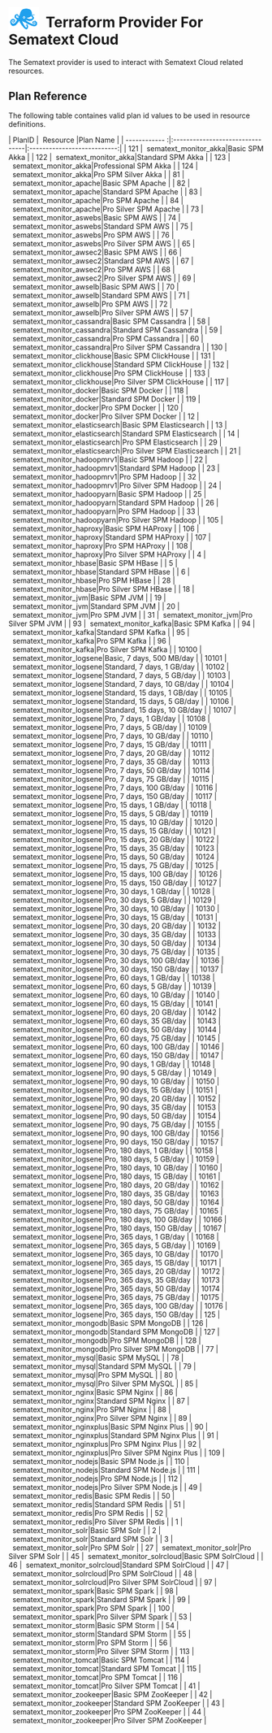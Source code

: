 # <img src="../assets/octi-blue.png" valign="bottom" width="60px"/>**&nbsp;&nbsp;Terraform Provider For Sematext Cloud**


The Sematext provider is used to interact with Sematext Cloud related resources.

## Plan Reference

The following table containes valid plan id values to be used in resource definitions.
<br>


| PlanID |&nbsp;&nbsp;Resource |Plan Name |
|  ------------  :|:--------------------------------|:---------------------------:|
| 121 |&nbsp;&nbsp;sematext_monitor_akka|Basic SPM Akka |
| 122 |&nbsp;&nbsp;sematext_monitor_akka|Standard SPM Akka |
| 123 |&nbsp;&nbsp;sematext_monitor_akka|Professional SPM Akka |
| 124 |&nbsp;&nbsp;sematext_monitor_akka|Pro SPM Silver Akka |
| 81 |&nbsp;&nbsp;sematext_monitor_apache|Basic SPM Apache |
| 82 |&nbsp;&nbsp;sematext_monitor_apache|Standard SPM Apache |
| 83 |&nbsp;&nbsp;sematext_monitor_apache|Pro SPM Apache |
| 84 |&nbsp;&nbsp;sematext_monitor_apache|Pro Silver SPM Apache |
| 73 |&nbsp;&nbsp;sematext_monitor_aswebs|Basic SPM AWS |
| 74 |&nbsp;&nbsp;sematext_monitor_aswebs|Standard SPM AWS |
| 75 |&nbsp;&nbsp;sematext_monitor_aswebs|Pro SPM AWS |
| 76 |&nbsp;&nbsp;sematext_monitor_aswebs|Pro Silver SPM AWS |
| 65 |&nbsp;&nbsp;sematext_monitor_awsec2|Basic SPM AWS |
| 66 |&nbsp;&nbsp;sematext_monitor_awsec2|Standard SPM AWS |
| 67 |&nbsp;&nbsp;sematext_monitor_awsec2|Pro SPM AWS |
| 68 |&nbsp;&nbsp;sematext_monitor_awsec2|Pro Silver SPM AWS |
| 69 |&nbsp;&nbsp;sematext_monitor_awselb|Basic SPM AWS |
| 70 |&nbsp;&nbsp;sematext_monitor_awselb|Standard SPM AWS |
| 71 |&nbsp;&nbsp;sematext_monitor_awselb|Pro SPM AWS |
| 72 |&nbsp;&nbsp;sematext_monitor_awselb|Pro Silver SPM AWS |
| 57 |&nbsp;&nbsp;sematext_monitor_cassandra|Basic SPM Cassandra |
| 58 |&nbsp;&nbsp;sematext_monitor_cassandra|Standard SPM Cassandra |
| 59 |&nbsp;&nbsp;sematext_monitor_cassandra|Pro SPM Cassandra |
| 60 |&nbsp;&nbsp;sematext_monitor_cassandra|Pro Silver SPM Cassandra |
| 130 |&nbsp;&nbsp;sematext_monitor_clickhouse|Basic SPM ClickHouse |
| 131 |&nbsp;&nbsp;sematext_monitor_clickhouse|Standard SPM ClickHouse |
| 132 |&nbsp;&nbsp;sematext_monitor_clickhouse|Pro SPM ClickHouse |
| 133 |&nbsp;&nbsp;sematext_monitor_clickhouse|Pro Silver SPM ClickHouse |
| 117 |&nbsp;&nbsp;sematext_monitor_docker|Basic SPM Docker |
| 118 |&nbsp;&nbsp;sematext_monitor_docker|Standard SPM Docker |
| 119 |&nbsp;&nbsp;sematext_monitor_docker|Pro SPM Docker |
| 120 |&nbsp;&nbsp;sematext_monitor_docker|Pro Silver SPM Docker |
| 12 |&nbsp;&nbsp;sematext_monitor_elasticsearch|Basic SPM Elasticsearch |
| 13 |&nbsp;&nbsp;sematext_monitor_elasticsearch|Standard SPM Elasticsearch |
| 14 |&nbsp;&nbsp;sematext_monitor_elasticsearch|Pro SPM Elasticsearch |
| 29 |&nbsp;&nbsp;sematext_monitor_elasticsearch|Pro Silver SPM Elasticsearch |
| 21 |&nbsp;&nbsp;sematext_monitor_hadoopmrv1|Basic SPM Hadoop |
| 22 |&nbsp;&nbsp;sematext_monitor_hadoopmrv1|Standard SPM Hadoop |
| 23 |&nbsp;&nbsp;sematext_monitor_hadoopmrv1|Pro SPM Hadoop |
| 32 |&nbsp;&nbsp;sematext_monitor_hadoopmrv1|Pro Silver SPM Hadoop |
| 24 |&nbsp;&nbsp;sematext_monitor_hadoopyarn|Basic SPM Hadoop |
| 25 |&nbsp;&nbsp;sematext_monitor_hadoopyarn|Standard SPM Hadoop |
| 26 |&nbsp;&nbsp;sematext_monitor_hadoopyarn|Pro SPM Hadoop |
| 33 |&nbsp;&nbsp;sematext_monitor_hadoopyarn|Pro Silver SPM Hadoop |
| 105 |&nbsp;&nbsp;sematext_monitor_haproxy|Basic SPM HAProxy |
| 106 |&nbsp;&nbsp;sematext_monitor_haproxy|Standard SPM HAProxy |
| 107 |&nbsp;&nbsp;sematext_monitor_haproxy|Pro SPM HAProxy |
| 108 |&nbsp;&nbsp;sematext_monitor_haproxy|Pro Silver SPM HAProxy |
| 4 |&nbsp;&nbsp;sematext_monitor_hbase|Basic SPM HBase |
| 5 |&nbsp;&nbsp;sematext_monitor_hbase|Standard SPM HBase |
| 6 |&nbsp;&nbsp;sematext_monitor_hbase|Pro SPM HBase |
| 28 |&nbsp;&nbsp;sematext_monitor_hbase|Pro Silver SPM HBase |
| 18 |&nbsp;&nbsp;sematext_monitor_jvm|Basic SPM JVM |
| 19 |&nbsp;&nbsp;sematext_monitor_jvm|Standard SPM JVM |
| 20 |&nbsp;&nbsp;sematext_monitor_jvm|Pro SPM JVM |
| 31 |&nbsp;&nbsp;sematext_monitor_jvm|Pro Silver SPM JVM |
| 93 |&nbsp;&nbsp;sematext_monitor_kafka|Basic SPM Kafka |
| 94 |&nbsp;&nbsp;sematext_monitor_kafka|Standard SPM Kafka |
| 95 |&nbsp;&nbsp;sematext_monitor_kafka|Pro SPM Kafka |
| 96 |&nbsp;&nbsp;sematext_monitor_kafka|Pro Silver SPM Kafka |
| 10100 |&nbsp;&nbsp;sematext_monitor_logsene|Basic, 7 days, 500 MB/day |
| 10101 |&nbsp;&nbsp;sematext_monitor_logsene|Standard, 7 days, 1 GB/day |
| 10102 |&nbsp;&nbsp;sematext_monitor_logsene|Standard, 7 days, 5 GB/day |
| 10103 |&nbsp;&nbsp;sematext_monitor_logsene|Standard, 7 days, 10 GB/day |
| 10104 |&nbsp;&nbsp;sematext_monitor_logsene|Standard, 15 days, 1 GB/day |
| 10105 |&nbsp;&nbsp;sematext_monitor_logsene|Standard, 15 days, 5 GB/day |
| 10106 |&nbsp;&nbsp;sematext_monitor_logsene|Standard, 15 days, 10 GB/day |
| 10107 |&nbsp;&nbsp;sematext_monitor_logsene|Pro, 7 days, 1 GB/day |
| 10108 |&nbsp;&nbsp;sematext_monitor_logsene|Pro, 7 days, 5 GB/day |
| 10109 |&nbsp;&nbsp;sematext_monitor_logsene|Pro, 7 days, 10 GB/day |
| 10110 |&nbsp;&nbsp;sematext_monitor_logsene|Pro, 7 days, 15 GB/day |
| 10111 |&nbsp;&nbsp;sematext_monitor_logsene|Pro, 7 days, 20 GB/day |
| 10112 |&nbsp;&nbsp;sematext_monitor_logsene|Pro, 7 days, 35 GB/day |
| 10113 |&nbsp;&nbsp;sematext_monitor_logsene|Pro, 7 days, 50 GB/day |
| 10114 |&nbsp;&nbsp;sematext_monitor_logsene|Pro, 7 days, 75 GB/day |
| 10115 |&nbsp;&nbsp;sematext_monitor_logsene|Pro, 7 days, 100 GB/day |
| 10116 |&nbsp;&nbsp;sematext_monitor_logsene|Pro, 7 days, 150 GB/day |
| 10117 |&nbsp;&nbsp;sematext_monitor_logsene|Pro, 15 days, 1 GB/day |
| 10118 |&nbsp;&nbsp;sematext_monitor_logsene|Pro, 15 days, 5 GB/day |
| 10119 |&nbsp;&nbsp;sematext_monitor_logsene|Pro, 15 days, 10 GB/day |
| 10120 |&nbsp;&nbsp;sematext_monitor_logsene|Pro, 15 days, 15 GB/day |
| 10121 |&nbsp;&nbsp;sematext_monitor_logsene|Pro, 15 days, 20 GB/day |
| 10122 |&nbsp;&nbsp;sematext_monitor_logsene|Pro, 15 days, 35 GB/day |
| 10123 |&nbsp;&nbsp;sematext_monitor_logsene|Pro, 15 days, 50 GB/day |
| 10124 |&nbsp;&nbsp;sematext_monitor_logsene|Pro, 15 days, 75 GB/day |
| 10125 |&nbsp;&nbsp;sematext_monitor_logsene|Pro, 15 days, 100 GB/day |
| 10126 |&nbsp;&nbsp;sematext_monitor_logsene|Pro, 15 days, 150 GB/day |
| 10127 |&nbsp;&nbsp;sematext_monitor_logsene|Pro, 30 days, 1 GB/day |
| 10128 |&nbsp;&nbsp;sematext_monitor_logsene|Pro, 30 days, 5 GB/day |
| 10129 |&nbsp;&nbsp;sematext_monitor_logsene|Pro, 30 days, 10 GB/day |
| 10130 |&nbsp;&nbsp;sematext_monitor_logsene|Pro, 30 days, 15 GB/day |
| 10131 |&nbsp;&nbsp;sematext_monitor_logsene|Pro, 30 days, 20 GB/day |
| 10132 |&nbsp;&nbsp;sematext_monitor_logsene|Pro, 30 days, 35 GB/day |
| 10133 |&nbsp;&nbsp;sematext_monitor_logsene|Pro, 30 days, 50 GB/day |
| 10134 |&nbsp;&nbsp;sematext_monitor_logsene|Pro, 30 days, 75 GB/day |
| 10135 |&nbsp;&nbsp;sematext_monitor_logsene|Pro, 30 days, 100 GB/day |
| 10136 |&nbsp;&nbsp;sematext_monitor_logsene|Pro, 30 days, 150 GB/day |
| 10137 |&nbsp;&nbsp;sematext_monitor_logsene|Pro, 60 days, 1 GB/day |
| 10138 |&nbsp;&nbsp;sematext_monitor_logsene|Pro, 60 days, 5 GB/day |
| 10139 |&nbsp;&nbsp;sematext_monitor_logsene|Pro, 60 days, 10 GB/day |
| 10140 |&nbsp;&nbsp;sematext_monitor_logsene|Pro, 60 days, 15 GB/day |
| 10141 |&nbsp;&nbsp;sematext_monitor_logsene|Pro, 60 days, 20 GB/day |
| 10142 |&nbsp;&nbsp;sematext_monitor_logsene|Pro, 60 days, 35 GB/day |
| 10143 |&nbsp;&nbsp;sematext_monitor_logsene|Pro, 60 days, 50 GB/day |
| 10144 |&nbsp;&nbsp;sematext_monitor_logsene|Pro, 60 days, 75 GB/day |
| 10145 |&nbsp;&nbsp;sematext_monitor_logsene|Pro, 60 days, 100 GB/day |
| 10146 |&nbsp;&nbsp;sematext_monitor_logsene|Pro, 60 days, 150 GB/day |
| 10147 |&nbsp;&nbsp;sematext_monitor_logsene|Pro, 90 days, 1 GB/day |
| 10148 |&nbsp;&nbsp;sematext_monitor_logsene|Pro, 90 days, 5 GB/day |
| 10149 |&nbsp;&nbsp;sematext_monitor_logsene|Pro, 90 days, 10 GB/day |
| 10150 |&nbsp;&nbsp;sematext_monitor_logsene|Pro, 90 days, 15 GB/day |
| 10151 |&nbsp;&nbsp;sematext_monitor_logsene|Pro, 90 days, 20 GB/day |
| 10152 |&nbsp;&nbsp;sematext_monitor_logsene|Pro, 90 days, 35 GB/day |
| 10153 |&nbsp;&nbsp;sematext_monitor_logsene|Pro, 90 days, 50 GB/day |
| 10154 |&nbsp;&nbsp;sematext_monitor_logsene|Pro, 90 days, 75 GB/day |
| 10155 |&nbsp;&nbsp;sematext_monitor_logsene|Pro, 90 days, 100 GB/day |
| 10156 |&nbsp;&nbsp;sematext_monitor_logsene|Pro, 90 days, 150 GB/day |
| 10157 |&nbsp;&nbsp;sematext_monitor_logsene|Pro, 180 days, 1 GB/day |
| 10158 |&nbsp;&nbsp;sematext_monitor_logsene|Pro, 180 days, 5 GB/day |
| 10159 |&nbsp;&nbsp;sematext_monitor_logsene|Pro, 180 days, 10 GB/day |
| 10160 |&nbsp;&nbsp;sematext_monitor_logsene|Pro, 180 days, 15 GB/day |
| 10161 |&nbsp;&nbsp;sematext_monitor_logsene|Pro, 180 days, 20 GB/day |
| 10162 |&nbsp;&nbsp;sematext_monitor_logsene|Pro, 180 days, 35 GB/day |
| 10163 |&nbsp;&nbsp;sematext_monitor_logsene|Pro, 180 days, 50 GB/day |
| 10164 |&nbsp;&nbsp;sematext_monitor_logsene|Pro, 180 days, 75 GB/day |
| 10165 |&nbsp;&nbsp;sematext_monitor_logsene|Pro, 180 days, 100 GB/day |
| 10166 |&nbsp;&nbsp;sematext_monitor_logsene|Pro, 180 days, 150 GB/day |
| 10167 |&nbsp;&nbsp;sematext_monitor_logsene|Pro, 365 days, 1 GB/day |
| 10168 |&nbsp;&nbsp;sematext_monitor_logsene|Pro, 365 days, 5 GB/day |
| 10169 |&nbsp;&nbsp;sematext_monitor_logsene|Pro, 365 days, 10 GB/day |
| 10170 |&nbsp;&nbsp;sematext_monitor_logsene|Pro, 365 days, 15 GB/day |
| 10171 |&nbsp;&nbsp;sematext_monitor_logsene|Pro, 365 days, 20 GB/day |
| 10172 |&nbsp;&nbsp;sematext_monitor_logsene|Pro, 365 days, 35 GB/day |
| 10173 |&nbsp;&nbsp;sematext_monitor_logsene|Pro, 365 days, 50 GB/day |
| 10174 |&nbsp;&nbsp;sematext_monitor_logsene|Pro, 365 days, 75 GB/day |
| 10175 |&nbsp;&nbsp;sematext_monitor_logsene|Pro, 365 days, 100 GB/day |
| 10176 |&nbsp;&nbsp;sematext_monitor_logsene|Pro, 365 days, 150 GB/day |
| 125 |&nbsp;&nbsp;sematext_monitor_mongodb|Basic SPM MongoDB |
| 126 |&nbsp;&nbsp;sematext_monitor_mongodb|Standard SPM MongoDB |
| 127 |&nbsp;&nbsp;sematext_monitor_mongodb|Pro SPM MongoDB |
| 128 |&nbsp;&nbsp;sematext_monitor_mongodb|Pro Silver SPM MongoDB |
| 77 |&nbsp;&nbsp;sematext_monitor_mysql|Basic SPM MySQL |
| 78 |&nbsp;&nbsp;sematext_monitor_mysql|Standard SPM MySQL |
| 79 |&nbsp;&nbsp;sematext_monitor_mysql|Pro SPM MySQL |
| 80 |&nbsp;&nbsp;sematext_monitor_mysql|Pro Silver SPM MySQL |
| 85 |&nbsp;&nbsp;sematext_monitor_nginx|Basic SPM Nginx |
| 86 |&nbsp;&nbsp;sematext_monitor_nginx|Standard SPM Nginx |
| 87 |&nbsp;&nbsp;sematext_monitor_nginx|Pro SPM Nginx |
| 88 |&nbsp;&nbsp;sematext_monitor_nginx|Pro Silver SPM Nginx |
| 89 |&nbsp;&nbsp;sematext_monitor_nginxplus|Basic SPM Nginx Plus |
| 90 |&nbsp;&nbsp;sematext_monitor_nginxplus|Standard SPM Nginx Plus |
| 91 |&nbsp;&nbsp;sematext_monitor_nginxplus|Pro SPM Nginx Plus |
| 92 |&nbsp;&nbsp;sematext_monitor_nginxplus|Pro Silver SPM Nginx Plus |
| 109 |&nbsp;&nbsp;sematext_monitor_nodejs|Basic SPM Node.js |
| 110 |&nbsp;&nbsp;sematext_monitor_nodejs|Standard SPM Node.js |
| 111 |&nbsp;&nbsp;sematext_monitor_nodejs|Pro SPM Node.js |
| 112 |&nbsp;&nbsp;sematext_monitor_nodejs|Pro Silver SPM Node.js |
| 49 |&nbsp;&nbsp;sematext_monitor_redis|Basic SPM Redis |
| 50 |&nbsp;&nbsp;sematext_monitor_redis|Standard SPM Redis |
| 51 |&nbsp;&nbsp;sematext_monitor_redis|Pro SPM Redis |
| 52 |&nbsp;&nbsp;sematext_monitor_redis|Pro Silver SPM Redis |
| 1 |&nbsp;&nbsp;sematext_monitor_solr|Basic SPM Solr |
| 2 |&nbsp;&nbsp;sematext_monitor_solr|Standard SPM Solr |
| 3 |&nbsp;&nbsp;sematext_monitor_solr|Pro SPM Solr |
| 27 |&nbsp;&nbsp;sematext_monitor_solr|Pro Silver SPM Solr |
| 45 |&nbsp;&nbsp;sematext_monitor_solrcloud|Basic SPM SolrCloud |
| 46 |&nbsp;&nbsp;sematext_monitor_solrcloud|Standard SPM SolrCloud |
| 47 |&nbsp;&nbsp;sematext_monitor_solrcloud|Pro SPM SolrCloud |
| 48 |&nbsp;&nbsp;sematext_monitor_solrcloud|Pro Silver SPM SolrCloud |
| 97 |&nbsp;&nbsp;sematext_monitor_spark|Basic SPM Spark |
| 98 |&nbsp;&nbsp;sematext_monitor_spark|Standard SPM Spark |
| 99 |&nbsp;&nbsp;sematext_monitor_spark|Pro SPM Spark |
| 100 |&nbsp;&nbsp;sematext_monitor_spark|Pro Silver SPM Spark |
| 53 |&nbsp;&nbsp;sematext_monitor_storm|Basic SPM Storm |
| 54 |&nbsp;&nbsp;sematext_monitor_storm|Standard SPM Storm |
| 55 |&nbsp;&nbsp;sematext_monitor_storm|Pro SPM Storm |
| 56 |&nbsp;&nbsp;sematext_monitor_storm|Pro Silver SPM Storm |
| 113 |&nbsp;&nbsp;sematext_monitor_tomcat|Basic SPM Tomcat |
| 114 |&nbsp;&nbsp;sematext_monitor_tomcat|Standard SPM Tomcat |
| 115 |&nbsp;&nbsp;sematext_monitor_tomcat|Pro SPM Tomcat |
| 116 |&nbsp;&nbsp;sematext_monitor_tomcat|Pro Silver SPM Tomcat |
| 41 |&nbsp;&nbsp;sematext_monitor_zookeeper|Basic SPM ZooKeeper |
| 42 |&nbsp;&nbsp;sematext_monitor_zookeeper|Standard SPM ZooKeeper |
| 43 |&nbsp;&nbsp;sematext_monitor_zookeeper|Pro SPM ZooKeeper |
| 44 |&nbsp;&nbsp;sematext_monitor_zookeeper|Pro Silver SPM ZooKeeper |
